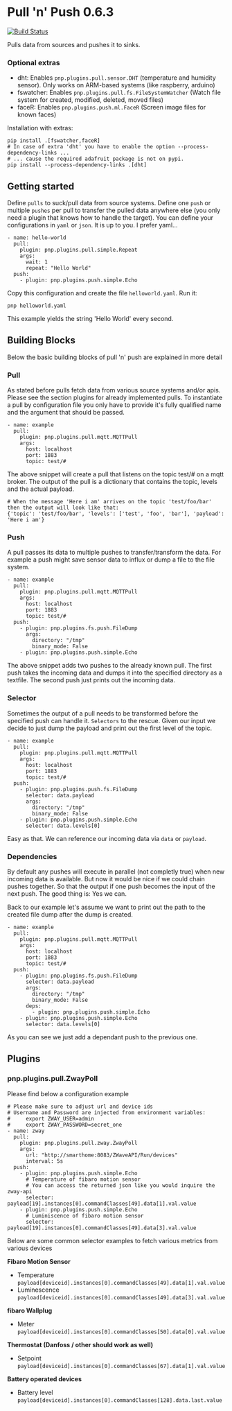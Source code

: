 # Pull 'n' Push 0.6.3

[![Build Status](https://travis-ci.org/HazardDede/pnp.svg?branch=master)](https://travis-ci.org/HazardDede/pnp)

Pulls data from sources and pushes it to sinks.


### Optional extras

* dht: Enables `pnp.plugins.pull.sensor.DHT` (temperature and humidity sensor). Only works on ARM-based systems (like raspberry, arduino)
* fswatcher: Enables `pnp.plugins.pull.fs.FileSystemWatcher` (Watch file system for created, modified, 
deleted, moved files)
* faceR: Enables `pnp.plugins.push.ml.FaceR` (Screen image files for known faces)

Installation with extras:
    
    pip install .[fswatcher,faceR]
    # In case of extra 'dht' you have to enable the option --process-dependency-links ...
    # ... cause the required adafruit package is not on pypi.
    pip install --process-dependency-links .[dht]


## Getting started

Define `pulls` to suck/pull data from source systems.
Define one `push` or multiple `pushes` per pull to transfer the pulled data anywhere else (you only need a plugin that 
knows how to handle the target). You can define your configurations in `yaml` or `json`. 
It is up to you. I prefer yaml...

    - name: hello-world
      pull:
        plugin: pnp.plugins.pull.simple.Repeat
        args:
          wait: 1
          repeat: "Hello World"
      push:
        - plugin: pnp.plugins.push.simple.Echo
        
Copy this configuration and create the file `helloworld.yaml`. Run it:

    pnp helloworld.yaml

This example yields the string 'Hello World' every second.


## Building Blocks

Below the basic building blocks of pull 'n' push are explained in more detail


### Pull

As stated before pulls fetch data from various source systems and/or apis. Please see the section plugins for already
implemented pulls. To instantiate a pull by configuration file you only have to provide it's fully qualified name
and the argument that should be passed.

    - name: example
      pull:
        plugin: pnp.plugins.pull.mqtt.MQTTPull
        args:
          host: localhost
          port: 1883
          topic: test/#
        
The above snippet will create a pull that listens on the topic test/# on a mqtt broker. The output of the pull
is a dictionary that contains the topic, levels and the actual payload.

    # When the message 'Here i am' arrives on the topic 'test/foo/bar' then the output will look like that:
    {'topic': 'test/foo/bar', 'levels': ['test', 'foo', 'bar'], 'payload': 'Here i am'}


### Push

A pull passes its data to multiple pushes to transfer/transform the data. For example a push might save sensor data
to influx or dump a file to the file system.

    - name: example
      pull:
        plugin: pnp.plugins.pull.mqtt.MQTTPull
        args:
          host: localhost
          port: 1883
          topic: test/#
      push:
        - plugin: pnp.plugins.fs.push.FileDump
          args:
            directory: "/tmp"
            binary_mode: False
        - plugin: pnp.plugins.push.simple.Echo
      
The above snippet adds two pushes to the already known pull. The first push takes the incoming data and dumps it into
the specified directory as a textfile. The second push just prints out the incoming data.


### Selector

Sometimes the output of a pull needs to be transformed before the specified push can handle it. `Selectors` to the 
rescue. Given our input we decide to just dump the payload and print out the first level of the topic.

    - name: example
      pull:
        plugin: pnp.plugins.pull.mqtt.MQTTPull
        args:
          host: localhost
          port: 1883
          topic: test/#
      push:
        - plugin: pnp.plugins.push.fs.FileDump
          selector: data.payload
          args:
            directory: "/tmp"
            binary_mode: False
        - plugin: pnp.plugins.push.simple.Echo
          selector: data.levels[0]
      
Easy as that. We can reference our incoming data via `data` or `payload`.


### Dependencies

By default any pushes will execute in parallel (not completly true) when new incoming data is available.
But now it would be nice if we could chain pushes together. So that the output if one push becomes the 
input of the next push. The good thing is: Yes we can.

Back to our example let's assume we want to print out the path to the created file dump after the dump is created.

    - name: example
      pull:
        plugin: pnp.plugins.pull.mqtt.MQTTPull
        args:
          host: localhost
          port: 1883
          topic: test/#
      push:
        - plugin: pnp.plugins.fs.push.FileDump
          selector: data.payload
          args:
            directory: "/tmp"
            binary_mode: False
          deps: 
            - plugin: pnp.plugins.push.simple.Echo
        - plugin: pnp.plugins.push.simple.Echo
          selector: data.levels[0]
        
As you can see we just add a dependant push to the previous one.


## Plugins

### pnp.plugins.pull.ZwayPoll

Please find below a configuration example

    # Please make sure to adjust url and device ids
    # Username and Password are injected from environment variables:
    #     export ZWAY_USER=admin
    #     export ZWAY_PASSWORD=secret_one
    - name: zway
      pull:
        plugin: pnp.plugins.pull.zway.ZwayPoll
        args:
          url: "http://smarthome:8083/ZWaveAPI/Run/devices"
          interval: 5s
      push:
        - plugin: pnp.plugins.push.simple.Echo
          # Temperature of fibaro motion sensor
          # You can access the returned json like you would inquire the zway-api
          selector: payload[19].instances[0].commandClasses[49].data[1].val.value
        - plugin: pnp.plugins.push.simple.Echo
          # Luminiscence of fibaro motion sensor
          selector: payload[19].instances[0].commandClasses[49].data[3].val.value


Below are some common selector examples to fetch various metrics from various devices

**Fibaro Motion Sensor**
* Temperature 
`payload[deviceid].instances[0].commandClasses[49].data[1].val.value`
* Luminescence 
`payload[deviceid].instances[0].commandClasses[49].data[3].val.value`

**fibaro Wallplug**
* Meter 
`payload[deviceid].instances[0].commandClasses[50].data[0].val.value`

**Thermostat (Danfoss / other should work as well)**
* Setpoint 
`payload[deviceid].instances[0].commandClasses[67].data[1].val.value`

**Battery operated devices**
* Battery level 
`payload[deviceid].instances[0].commandClasses[128].data.last.value`
